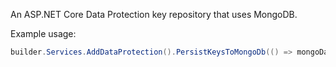 An ASP.NET Core Data Protection key repository that uses MongoDB.

Example usage:

```csharp
builder.Services.AddDataProtection().PersistKeysToMongoDb(() => mongoDatabase);
```
